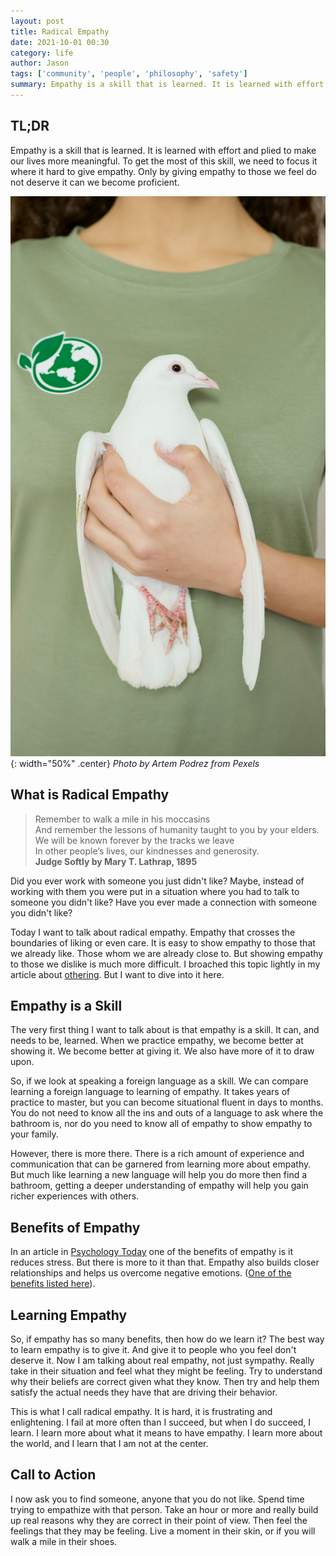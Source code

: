 ```yaml
---
layout: post
title: Radical Empathy
date: 2021-10-01 00:30
category: life
author: Jason
tags: ['community', 'people', 'philosophy', 'safety']
summary: Empathy is a skill that is learned. It is learned with effort and plied to make our lives more meaningful. To get the most of this skill, we need to focus it where it hard to give empathy. Only by giving empathy to those we feel do not deserve it can we become proficient.
---
```


## TL;DR

Empathy is a skill that is learned. It is learned with effort and plied to make our lives more meaningful. To get the most of this skill, we need to focus it where it hard to give empathy. Only by giving empathy to those we feel do not deserve it can we become proficient.

![A White Dove Held Against a woman's Chest](/assets/img/posts/2021/10/pexels-artem-podrez-7048256.jpg){: width="50%" .center}
_Photo by Artem Podrez from Pexels_

## What is Radical Empathy

> Remember to walk a mile in his moccasins<br/>
> And remember the lessons of humanity taught to you by your elders.<br/>
> We will be known forever by the tracks we leave<br/>
> In other people’s lives, our kindnesses and generosity.<br/>
> **Judge Softly by Mary T. Lathrap, 1895**

Did you ever work with someone you just didn't like? Maybe, instead of working with them you were put in a situation where you had to talk to someone you didn't like? Have you ever made a connection with someone you didn't like?

Today I want to talk about radical empathy. Empathy that crosses the boundaries of liking or even care. It is easy to show empathy to those that we already like. Those whom we are already close to. But showing empathy to those we dislike is much more difficult. I broached this topic lightly in my article about [othering](/posts/the-other-working-next-to-me/). But I want to dive into it here.

## Empathy is a Skill

The very first thing I want to talk about is that empathy is a skill. It can, and needs to be, learned. When we practice empathy, we become better at showing it. We become better at giving it. We also have more of it to draw upon.

So, if we look at speaking a foreign language as a skill. We can compare learning a foreign language to learning of empathy. It takes years of practice to master, but you can become situational fluent in days to months. You do not need to know all the ins and outs of a language to ask where the bathroom is, nor do you need to know all of empathy to show empathy to your family.

However, there is more there. There is a rich amount of experience and communication that can be garnered from learning more about empathy. But much like learning a new language will help you do more then find a bathroom, getting a deeper understanding of empathy will help you gain richer experiences with others.

## Benefits of Empathy

In an article in [Psychology Today](https://www.psychologytoday.com/us/blog/social-empathy/201812/five-ways-empathy-is-good-your-health) one of the benefits of empathy is it reduces stress. But there is more to it than that. Empathy also builds closer relationships and helps us overcome negative emotions. ([One of the benefits listed here](https://www.psycom.net/what-is-empathy/)).

## Learning Empathy

So, if empathy has so many benefits, then how do we learn it? The best way to learn empathy is to give it. And give it to people who you feel don't deserve it. Now I am talking about real empathy, not just sympathy. Really take in their situation and feel what they might be feeling. Try to understand why their beliefs are correct given what they know. Then try and help them satisfy the actual needs they have that are driving their behavior.

This is what I call radical empathy. It is hard, it is frustrating and enlightening. I fail at more often than I succeed, but when I do succeed, I learn. I learn more about what it means to have empathy. I learn more about the world, and I learn that I am not at the center.

## Call to Action

I now ask you to find someone, anyone that you do not like. Spend time trying to empathize with that person. Take an hour or more and really build up real reasons why they are correct in their point of view. Then feel the feelings that they may be feeling. Live a moment in their skin, or if you will walk a mile in their shoes.
